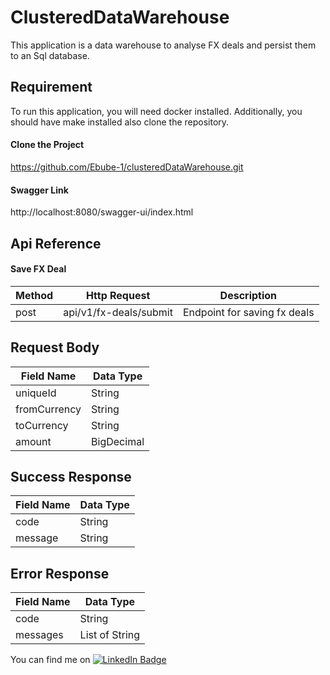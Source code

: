 # ClusteredDataWarehouse
This application is a data warehouse to analyse FX deals and persist them to an Sql database.

## Requirement
To run this application, you will need docker installed. Additionally, you should have make installed also clone the repository.

#### Clone the Project
https://github.com/Ebube-1/clusteredDataWarehouse.git

#### Swagger Link
http://localhost:8080/swagger-ui/index.html

## Api Reference
#### Save FX Deal

|     Method    |         Http Request        |          Description           |
| ------------- |        -------------        |         -----------            |
|     post      |    api/v1/fx-deals/submit   |  Endpoint for saving fx deals  |

## Request Body
| Field Name    | Data Type     |
| ------------- | ------------- |
|   uniqueId    |    String     |
| fromCurrency  |    String     |
|  toCurrency   |    String     |
|    amount     |   BigDecimal  |

## Success Response
| Field Name    | Data Type     |
| ------------- | ------------- |
|     code      |    String     |
|    message    |    String     |

## Error Response
| Field Name    | Data Type     |
| ------------- | ------------- |
|     code      |    String     |
|    messages   |List of String |



You can find me on 
[![LinkedIn Badge](https://img.shields.io/badge/LinkedIn-Profile-informational?style=flat&logo=linkedin&logoColor=white&color=0D76A8)](https://www.linkedin.com/in/ebube-chineke/)
